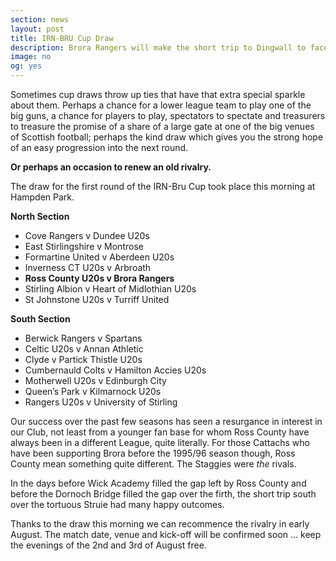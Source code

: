```yaml
---
section: news
layout: post
title: IRN-BRU Cup Draw
description: Brora Rangers will make the short trip to Dingwall to face Ross County U20s in the first round of the IRN-BRU Cup
image: no
og: yes
---
```

Sometimes cup draws throw up ties that have that extra special sparkle about them. Perhaps a chance for a lower league team to play one of the big guns, a chance for players to play, spectators to spectate and treasurers to treasure the promise of a share of a large gate at one of the big venues of Scottish football; perhaps the kind draw which gives you the strong hope of an easy progression into the next round.

**Or perhaps an occasion to renew an old rivalry.**

The draw for the first round of the IRN-Bru Cup took place this morning at Hampden Park.

**North Section**
 
- Cove Rangers v Dundee U20s
- East Stirlingshire v Montrose
- Formartine United v Aberdeen U20s
- Inverness CT U20s v Arbroath
- **Ross County U20s v Brora Rangers**
- Stirling Albion v Heart of Midlothian U20s
- St Johnstone U20s v Turriff United
 
**South Section**
 
- Berwick Rangers v Spartans
- Celtic U20s v Annan Athletic
- Clyde v Partick Thistle U20s
- Cumbernauld Colts v Hamilton Accies U20s
- Motherwell U20s v Edinburgh City
- Queen’s Park v Kilmarnock U20s
- Rangers U20s v University of Stirling

Our success over the past few seasons has seen a resurgance in interest in our Club, not least from a younger fan base for whom Ross County have always been in a different League, quite literally. For those Cattachs who have been supporting Brora before the 1995/96 season though, Ross County mean something quite different. The Staggies were *the* rivals.

In the days before Wick Academy filled the gap left by Ross County and before the Dornoch Bridge filled the gap over the firth, the short trip south over the tortuous Struie had many happy outcomes.

Thanks to the draw this morning we can recommence the rivalry in early August. The match date, venue and kick-off will be confirmed soon ... keep the evenings of the 2nd and 3rd of August free.